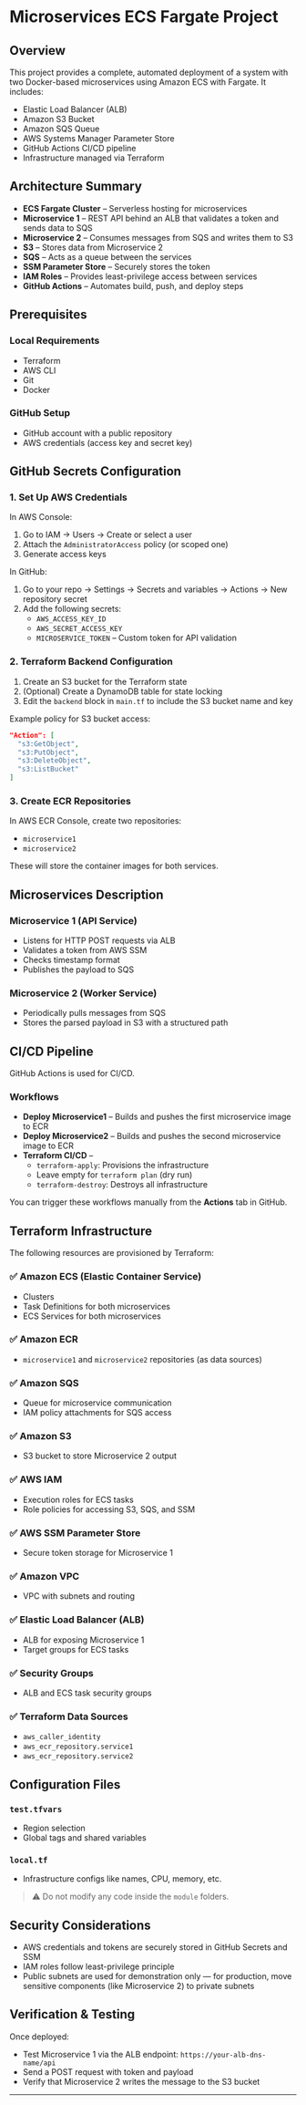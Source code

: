 # Microservices ECS Fargate Project

## Overview
This project provides a complete, automated deployment of a system with two Docker-based microservices using Amazon ECS with Fargate. It includes:

- Elastic Load Balancer (ALB)
- Amazon S3 Bucket
- Amazon SQS Queue
- AWS Systems Manager Parameter Store
- GitHub Actions CI/CD pipeline
- Infrastructure managed via Terraform

## Architecture Summary
- **ECS Fargate Cluster** – Serverless hosting for microservices
- **Microservice 1** – REST API behind an ALB that validates a token and sends data to SQS
- **Microservice 2** – Consumes messages from SQS and writes them to S3
- **S3** – Stores data from Microservice 2
- **SQS** – Acts as a queue between the services
- **SSM Parameter Store** – Securely stores the token
- **IAM Roles** – Provides least-privilege access between services
- **GitHub Actions** – Automates build, push, and deploy steps

## Prerequisites

### Local Requirements
- Terraform
- AWS CLI
- Git
- Docker

### GitHub Setup
- GitHub account with a public repository
- AWS credentials (access key and secret key)

## GitHub Secrets Configuration

### 1. Set Up AWS Credentials
In AWS Console:
1. Go to IAM → Users → Create or select a user
2. Attach the `AdministratorAccess` policy (or scoped one)
3. Generate access keys

In GitHub:
1. Go to your repo → Settings → Secrets and variables → Actions → New repository secret
2. Add the following secrets:
   - `AWS_ACCESS_KEY_ID`
   - `AWS_SECRET_ACCESS_KEY`
   - `MICROSERVICE_TOKEN` – Custom token for API validation

### 2. Terraform Backend Configuration
1. Create an S3 bucket for the Terraform state
2. (Optional) Create a DynamoDB table for state locking
3. Edit the `backend` block in `main.tf` to include the S3 bucket name and key

Example policy for S3 bucket access:
```json
"Action": [
  "s3:GetObject",
  "s3:PutObject",
  "s3:DeleteObject",
  "s3:ListBucket"
]
```

### 3. Create ECR Repositories
In AWS ECR Console, create two repositories:
- `microservice1`
- `microservice2`

These will store the container images for both services.

## Microservices Description

### Microservice 1 (API Service)
- Listens for HTTP POST requests via ALB
- Validates a token from AWS SSM
- Checks timestamp format
- Publishes the payload to SQS

### Microservice 2 (Worker Service)
- Periodically pulls messages from SQS
- Stores the parsed payload in S3 with a structured path

## CI/CD Pipeline
GitHub Actions is used for CI/CD.

### Workflows
- **Deploy Microservice1** – Builds and pushes the first microservice image to ECR
- **Deploy Microservice2** – Builds and pushes the second microservice image to ECR
- **Terraform CI/CD** –
  - `terraform-apply`: Provisions the infrastructure
  - Leave empty for `terraform plan` (dry run)
  - `terraform-destroy`: Destroys all infrastructure

You can trigger these workflows manually from the **Actions** tab in GitHub.

## Terraform Infrastructure
The following resources are provisioned by Terraform:

### ✅ Amazon ECS (Elastic Container Service)
- Clusters
- Task Definitions for both microservices
- ECS Services for both microservices

### ✅ Amazon ECR
- `microservice1` and `microservice2` repositories (as data sources)

### ✅ Amazon SQS
- Queue for microservice communication
- IAM policy attachments for SQS access

### ✅ Amazon S3
- S3 bucket to store Microservice 2 output

### ✅ AWS IAM
- Execution roles for ECS tasks
- Role policies for accessing S3, SQS, and SSM

### ✅ AWS SSM Parameter Store
- Secure token storage for Microservice 1

### ✅ Amazon VPC
- VPC with subnets and routing

### ✅ Elastic Load Balancer (ALB)
- ALB for exposing Microservice 1
- Target groups for ECS tasks

### ✅ Security Groups
- ALB and ECS task security groups

### ✅ Terraform Data Sources
- `aws_caller_identity`
- `aws_ecr_repository.service1`
- `aws_ecr_repository.service2`

## Configuration Files

### `test.tfvars`
- Region selection
- Global tags and shared variables

### `local.tf`
- Infrastructure configs like names, CPU, memory, etc.

> ⚠️ Do not modify any code inside the `module` folders.

## Security Considerations
- AWS credentials and tokens are securely stored in GitHub Secrets and SSM
- IAM roles follow least-privilege principle
- Public subnets are used for demonstration only — for production, move sensitive components (like Microservice 2) to private subnets

## Verification & Testing
Once deployed:
- Test Microservice 1 via the ALB endpoint: `https://your-alb-dns-name/api`
- Send a POST request with token and payload
- Verify that Microservice 2 writes the message to the S3 bucket

---

